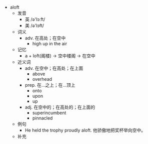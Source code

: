 - aloft
  - 发音
    - 英 /ə'lɔːft/
    - 美 /ə'lɔft/
  - 词义
    - adv. 在高处；在空中
      - high up in the air
  - 记忆
    - a + loft(阁楼) → 空中楼阁 → 在空中
  - 近义词
    - adv. 在空中；在高处；在上面
      - above
      - overhead
    - prep. 在…之上；在…顶上
      - onto
      - upon
      - up
    - adj. 在空中的；在高处的；在上面的
      - superincumbent
      - pinnacled
  - 例句
    - He held the trophy proudly aloft. 他骄傲地把奖杯举向空中。
  - 补充